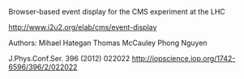 Browser-based event display for the CMS experiment at the LHC

http://www.i2u2.org/elab/cms/event-display

Authors: Mihael Hategan Thomas McCauley Phong Nguyen

J.Phys.Conf.Ser. 396 (2012) 022022 http://iopscience.iop.org/1742-6596/396/2/022022
